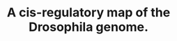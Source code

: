---
layout: page
title: " A cis-regulatory map of the Drosophila genome."
breadcrumb: true
categories:
    - publication
## publication related information
pub:
    authors: " Nicolas Negre, Christopher D. Brown, Lijia Ma, Christopher Aaron Bristow, Steven W. Miller, Ulrich Wagner, Pouya Kheradpour, Matthew L. Eaton, Paul Loriaux, Rachel Sealfon, Zirong Li, Haruhiko Ishii, Rebecca F. Spokony, Jia Chen, Lindsay Hwang, Chao Cheng, Richard P. Auburn, Melissa B. Davis, Marc Domanus, Parantu K. Shah, Carolyn A. Morrison, Jennifer Zieba, Sarah Suchy, Lionel Senderowicz, Alec Victorsen, Nicholas A. Bild, A. Jason Grundstad, David Hanley, David M. MacAlpine, Mattias Mannervik, Koen Venken, Hugo Bellen, Robert White, Mark Gerstein, Steven Russell, Robert L. Grossman, Bing Ren, James W. Posakony, Manolis Kellis,  Kevin P. White"
    journal: " Nature"
    date: 2011-03-24
    doi:  10.1038/nature09990
    volume:  471
    pages:  527--531
    number:  7339
    abstract: " Systematic annotation of gene regulatory elements is a major challenge in genome  science. Direct mapping of chromatin modification marks and transcriptional factor binding sites genome-wide has successfully identified specific subtypes of regulatory elements. In Drosophila several pioneering studies have provided genome-wide identification of Polycomb response elements, chromatin states, transcription factor binding sites, RNA polymerase II regulation and insulator elements; however, comprehensive annotation of the regulatory genome remains a significant challenge. Here we describe results from the modENCODE cis-regulatory annotation project. We produced a map of the Drosophila melanogaster regulatory genome on the basis of more than 300 chromatin immunoprecipitation data sets for  eight chromatin features, five histone deacetylases and thirty-eight site-specific transcription factors at different stages of development. Using these data we inferred more than 20,000 candidate regulatory elements and validated a subset of predictions for promoters, enhancers and insulators in vivo. We identified also nearly 2,000 genomic regions of dense transcription factor binding associated with chromatin activity and accessibility. We discovered hundreds of new transcription factor co-binding relationships and defined a transcription factor network with over 800 potential regulatory relationships.,"
---